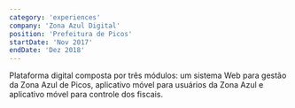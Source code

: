 ```yaml
---
category: 'experiences'
company: 'Zona Azul Digital'
position: 'Prefeitura de Picos'
startDate: 'Nov 2017'
endDate: 'Dez 2018'
---
```


Plataforma digital composta por três módulos: um sistema Web para gestão da Zona Azul de Picos, aplicativo móvel para usuários da Zona Azul e aplicativo móvel para controle dos fiscais.
